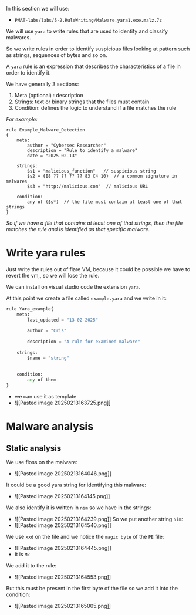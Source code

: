 In this section we will use:
- `PMAT-labs/labs/5-2.RuleWriting/Malware.yara1.exe.malz.7z`

We will use `yara` to write rules that are used to identify and classify malwares.

So we write rules in order to identify suspicious files looking at pattern such as strings, sequences of bytes and so on.

A `yara` rule is an expression that describes the characteristics of a file in order to identify it.

We have generally 3 sections:
1. Meta (optional) : description
2. Strings: text or binary strings that the files must contain
3. Condition: defines the logic to understand if a file matches the rule

*For example:*
```yara
rule Example_Malware_Detection
{
    meta:
        author = "Cybersec Researcher"
        description = "Rule to identify a malware"
        date = "2025-02-13"

    strings:
        $s1 = "malicious_function"   // suspicious string
        $s2 = {E8 ?? ?? ?? ?? 83 C4 10}  // a common signature in malwares
        $s3 = "http://malicious.com"  // malicious URL

    condition:
        any of ($s*)  // the file must contain at least one of that strings
}

```

*So if we have a file that contains at least one of that strings, then the file matches the rule and is identified as that specific malware.*




# Write yara rules
Just write the rules out of flare VM, because it could be possible we have to revert the vm,, so we will lose the rule.


We can install on visual studio code the extension `yara`.

At this point we create a file called `example.yara` and we write in it:
```python
rule Yara_example{
	meta:
		last_updated = "13-02-2025"
		
		author = "Cris"
		
		description = "A rule for examined malware"
	
	strings:
		$name = "string"
	
	
	condition:
		any of them
}
```
- we can use it as template
- ![[Pasted image 20250213163725.png]]

# Malware analysis

## Static analysis

We use floss on the malware:
- ![[Pasted image 20250213164046.png]]

It could be a good yara string for identifying this malware:
- ![[Pasted image 20250213164145.png]]

We also identify it is written in `nim` so we have in the strings:
- ![[Pasted image 20250213164239.png]]
So we put another string `nim`:
- ![[Pasted image 20250213164540.png]]


We use `xxd` on the file and we notice the `magic byte` of the `PE` file:
- ![[Pasted image 20250213164445.png]]
- it is `MZ`

We add it to the rule:
- ![[Pasted image 20250213164553.png]]


But this must be present in the first byte of the file so we add it into the condition:
- ![[Pasted image 20250213165005.png]]

 
